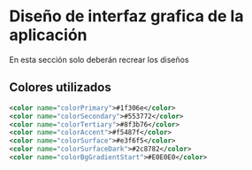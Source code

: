 # Diseño de interfaz grafica de la aplicación

En esta sección solo deberán recrear los diseños

## Colores utilizados
```xml
<color name="colorPrimary">#1f306e</color>
<color name="colorSecondary">#553772</color>
<color name="colorTertiary">#8f3b76</color>
<color name="colorAccent">#f5487f</color>
<color name="colorSurface">#e3f6f5</color>
<color name="colorSurfaceDark">#2c8782</color>
<color name="colorBgGradientStart">#E0E0E0</color>
```